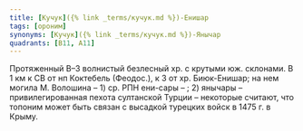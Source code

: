```yaml
---
title: [Кучук]({% link _terms/кучук.md %})-Енишар
tags: [ороним]
synonyms: [Кучук]({% link _terms/кучук.md %})-Янычар
quadrants: [В11, А11]
---
```


Протяженный В–З волнистый безлесный хр. с крутыми юж. склонами. В 1 км к СВ от
нп Коктебель (Феодос.), к З от хр. Биюк-Енишар; на нем могила М. Волошина – 1)
ср. РПН ени-сары – ; 2) янычары – привилегированная пехота султанской Турции –
некоторые считают, что топоним может быть связан с высадкой турецких войск в
1475 г. в Крыму.
